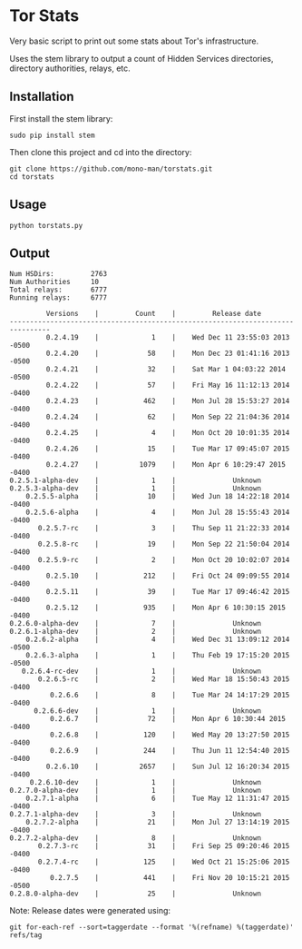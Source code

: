 
# Tor Stats

Very basic script to print out some stats about Tor's infrastructure.

Uses the stem library to output a count of Hidden Services directories, directory authorities, relays, etc.

## Installation

First install the stem library:

`sudo pip install stem`

Then clone this project and cd into the directory:

    git clone https://github.com/mono-man/torstats.git
    cd torstats

## Usage

`python torstats.py`

## Output



    Num HSDirs:         2763
    Num Authorities     10
    Total relays:       6777
    Running relays:     6777

             Versions    |         Count    |         Release date
    --------------------------------------------------------------------------------
             0.2.4.19    |             1    |    Wed Dec 11 23:55:03 2013 -0500
             0.2.4.20    |            58    |    Mon Dec 23 01:41:16 2013 -0500
             0.2.4.21    |            32    |    Sat Mar 1 04:03:22 2014 -0500
             0.2.4.22    |            57    |    Fri May 16 11:12:13 2014 -0400
             0.2.4.23    |           462    |    Mon Jul 28 15:53:27 2014 -0400
             0.2.4.24    |            62    |    Mon Sep 22 21:04:36 2014 -0400
             0.2.4.25    |             4    |    Mon Oct 20 10:01:35 2014 -0400
             0.2.4.26    |            15    |    Tue Mar 17 09:45:07 2015 -0400
             0.2.4.27    |          1079    |    Mon Apr 6 10:29:47 2015 -0400
    0.2.5.1-alpha-dev    |             1    |              Unknown
    0.2.5.3-alpha-dev    |             1    |              Unknown
        0.2.5.5-alpha    |            10    |    Wed Jun 18 14:22:18 2014 -0400
        0.2.5.6-alpha    |             4    |    Mon Jul 28 15:55:43 2014 -0400
           0.2.5.7-rc    |             3    |    Thu Sep 11 21:22:33 2014 -0400
           0.2.5.8-rc    |            19    |    Mon Sep 22 21:50:04 2014 -0400
           0.2.5.9-rc    |             2    |    Mon Oct 20 10:02:07 2014 -0400
             0.2.5.10    |           212    |    Fri Oct 24 09:09:55 2014 -0400
             0.2.5.11    |            39    |    Tue Mar 17 09:46:42 2015 -0400
             0.2.5.12    |           935    |    Mon Apr 6 10:30:15 2015 -0400
    0.2.6.0-alpha-dev    |             7    |              Unknown
    0.2.6.1-alpha-dev    |             2    |              Unknown
        0.2.6.2-alpha    |             4    |    Wed Dec 31 13:09:12 2014 -0500
        0.2.6.3-alpha    |             1    |    Thu Feb 19 17:15:20 2015 -0500
       0.2.6.4-rc-dev    |             1    |              Unknown
           0.2.6.5-rc    |             2    |    Wed Mar 18 15:50:43 2015 -0400
              0.2.6.6    |             8    |    Tue Mar 24 14:17:29 2015 -0400
          0.2.6.6-dev    |             1    |              Unknown
              0.2.6.7    |            72    |    Mon Apr 6 10:30:44 2015 -0400
              0.2.6.8    |           120    |    Wed May 20 13:27:50 2015 -0400
              0.2.6.9    |           244    |    Thu Jun 11 12:54:40 2015 -0400
             0.2.6.10    |          2657    |    Sun Jul 12 16:20:34 2015 -0400
         0.2.6.10-dev    |             1    |              Unknown
    0.2.7.0-alpha-dev    |             1    |              Unknown
        0.2.7.1-alpha    |             6    |    Tue May 12 11:31:47 2015 -0400
    0.2.7.1-alpha-dev    |             3    |              Unknown
        0.2.7.2-alpha    |            21    |    Mon Jul 27 13:14:19 2015 -0400
    0.2.7.2-alpha-dev    |             8    |              Unknown
           0.2.7.3-rc    |            31    |    Fri Sep 25 09:20:46 2015 -0400
           0.2.7.4-rc    |           125    |    Wed Oct 21 15:25:06 2015 -0400
              0.2.7.5    |           441    |    Fri Nov 20 10:15:21 2015 -0500
    0.2.8.0-alpha-dev    |            25    |              Unknown



Note: Release dates were generated using:

    git for-each-ref --sort=taggerdate --format '%(refname) %(taggerdate)' refs/tag


